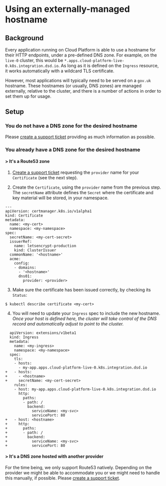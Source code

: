 # Using an externally-managed hostname

## Background
Every application running on Cloud Platform is able to use a hostname for their
HTTP endpoints, under a pre-defined DNS zone. For example, on the `live-0`
cluster, this would be `*.apps.cloud-platform-live-0.k8s.integration.dsd.io`. As
long as it is defined on the `Ingress` resource, it works automatically with a
wildcard TLS certificate.

However, most applications will typically need to be served on a `gov.uk`
hostname. These hostnames (or usually, DNS zones) are managed externally,
relative to the cluster, and there is a number of actions in order to set them
up for usage.

## Setup

### You do not have a DNS zone for the desired hostname
Please [create a support ticket](http://goo.gl/msfGiS) providing as much
information as possible.

### You already have a DNS zone for the desired hostname

#### > It's a Route53 zone
1. [Create a support ticket](http://goo.gl/msfGiS) requesting the `provider`
name for your `Certificate` (see the next step).

2. Create the `Certificate`, using the `provider` name from the previous step.
The `secretName` attribute defines the `Secret` where the certificate and key
material will be stored, in your namespace.

```
---
apiVersion: certmanager.k8s.io/v1alpha1
kind: Certificate
metadata:
  name: <my-cert>
  namespace: <my-namespace>
spec:
  secretName: <my-cert-secret>
  issuerRef:
    name: letsencrypt-production
    kind: ClusterIssuer
  commonName: '<hostname>'
  acme:
    config:
    - domains:
      - '<hostname>'
      dns01:
        provider: <provider>
```

3. Make sure the certificate has been issued correctly, by checking its `Status`:

```
$ kubectl describe certificate <my-cert>
```

4. You will need to update your `Ingress` spec to include the new hostname. *Once your host is defined here, the cluster will take control of the DNS record and automatically adjust to point to the cluster.*

```
  apiVersion: extensions/v1beta1
  kind: Ingress
  metadata:
    name: <my-ingress>
    namespace: <my-namespace>
  spec:
    tls:
    - hosts:
      - my-app.apps.cloud-platform-live-0.k8s.integration.dsd.io
+   - hosts:
+     - <hostname>
+     secretName: <my-cert-secret>
    rules:
    - host: my-app.apps.cloud-platform-live-0.k8s.integration.dsd.io
      http:
        paths:
        - path: /
          backend:
            serviceName: <my-svc>
            servicePort: 80
+   - host: <hostname>
+     http:
+       paths:
+       - path: /
+         backend:
+           serviceName: <my-svc>
+           servicePort: 80
```

#### > It's a DNS zone hosted with another provider
For the time being, we only support Route53 natively. Depending on the provider
we might be able to accommodate you or we might need to handle this manually, if possible.
Please [create a support ticket](http://goo.gl/msfGiS).
